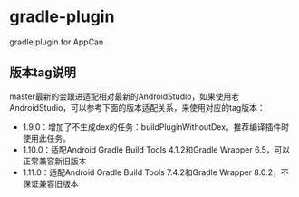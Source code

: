 # gradle-plugin
gradle plugin for AppCan

## 版本tag说明

master最新的会跟进适配相对最新的AndroidStudio，如果使用老AndroidStudio，可以参考下面的版本适配关系，来使用对应的tag版本：

- 1.9.0：增加了不生成dex的任务：buildPluginWithoutDex。推荐编译插件时使用此任务。
- 1.10.0：适配Android Gradle Build Tools 4.1.2和Gradle Wrapper 6.5，可以正常兼容新旧版本
- 1.11.0：适配Android Gradle Build Tools 7.4.2和Gradle Wrapper 8.0.2，不保证兼容旧版本


